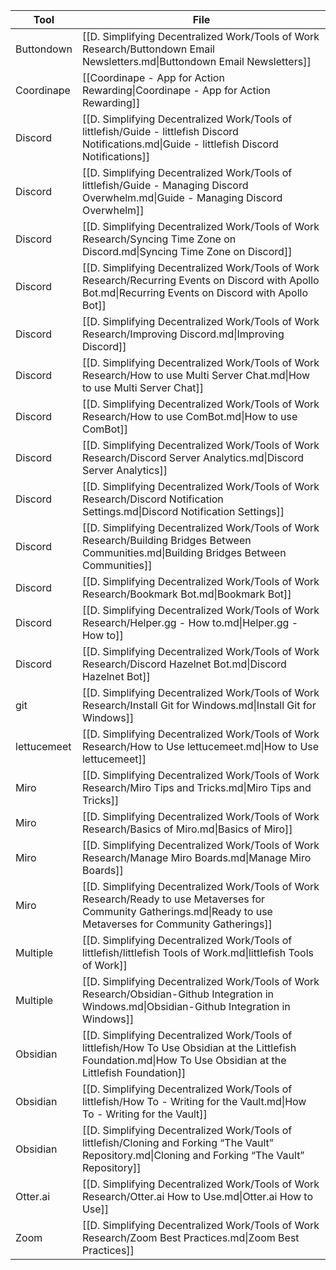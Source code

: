 
| Tool        | File                                                                                                                                                               |
| ----------- | ------------------------------------------------------------------------------------------------------------------------------------------------------------------ |
| Buttondown  | [[D. Simplifying Decentralized Work/Tools of Work Research/Buttondown Email Newsletters.md\|Buttondown Email Newsletters]]                                         |
| Coordinape  | [[Coordinape - App for Action Rewarding\|Coordinape - App for Action Rewarding]]                       |
| Discord     | [[D. Simplifying Decentralized Work/Tools of littlefish/Guide - littlefish Discord Notifications.md\|Guide - littlefish Discord Notifications]]                    |
| Discord     | [[D. Simplifying Decentralized Work/Tools of littlefish/Guide - Managing Discord Overwhelm.md\|Guide - Managing Discord Overwhelm]]                                |
| Discord     | [[D. Simplifying Decentralized Work/Tools of Work Research/Syncing Time Zone on Discord.md\|Syncing Time Zone on Discord]]                                         |
| Discord     | [[D. Simplifying Decentralized Work/Tools of Work Research/Recurring Events on Discord with Apollo Bot.md\|Recurring Events on Discord with Apollo Bot]]           |
| Discord     | [[D. Simplifying Decentralized Work/Tools of Work Research/Improving Discord.md\|Improving Discord]]                                                               |
| Discord     | [[D. Simplifying Decentralized Work/Tools of Work Research/How to use Multi Server Chat.md\|How to use Multi Server Chat]]                                         |
| Discord     | [[D. Simplifying Decentralized Work/Tools of Work Research/How to use ComBot.md\|How to use ComBot]]                                                               |
| Discord     | [[D. Simplifying Decentralized Work/Tools of Work Research/Discord Server Analytics.md\|Discord Server Analytics]]                                                 |
| Discord     | [[D. Simplifying Decentralized Work/Tools of Work Research/Discord Notification Settings.md\|Discord Notification Settings]]                                       |
| Discord     | [[D. Simplifying Decentralized Work/Tools of Work Research/Building Bridges Between Communities.md\|Building Bridges Between Communities]]                         |
| Discord     | [[D. Simplifying Decentralized Work/Tools of Work Research/Bookmark Bot.md\|Bookmark Bot]]                                                                         |
| Discord     | [[D. Simplifying Decentralized Work/Tools of Work Research/Helper.gg - How to.md\|Helper.gg - How to]]                                                             |
| Discord     | [[D. Simplifying Decentralized Work/Tools of Work Research/Discord Hazelnet Bot.md\|Discord Hazelnet Bot]]                                                         |
| git         | [[D. Simplifying Decentralized Work/Tools of Work Research/Install Git for Windows.md\|Install Git for Windows]]                                                   |
| lettucemeet | [[D. Simplifying Decentralized Work/Tools of Work Research/How to Use lettucemeet.md\|How to Use lettucemeet]]                                                     |
| Miro        | [[D. Simplifying Decentralized Work/Tools of Work Research/Miro Tips and Tricks.md\|Miro Tips and Tricks]]                                                         |
| Miro        | [[D. Simplifying Decentralized Work/Tools of Work Research/Basics of Miro.md\|Basics of Miro]]                                                                     |
| Miro        | [[D. Simplifying Decentralized Work/Tools of Work Research/Manage Miro Boards.md\|Manage Miro Boards]]                                                             |
| Miro        | [[D. Simplifying Decentralized Work/Tools of Work Research/Ready to use Metaverses for Community Gatherings.md\|Ready to use Metaverses for Community Gatherings]] |
| Multiple    | [[D. Simplifying Decentralized Work/Tools of littlefish/littlefish Tools of Work.md\|littlefish Tools of Work]]                                                    |
| Multiple    | [[D. Simplifying Decentralized Work/Tools of Work Research/Obsidian-Github Integration in Windows.md\|Obsidian-Github Integration in Windows]]                     |
| Obsidian    | [[D. Simplifying Decentralized Work/Tools of littlefish/How To Use Obsidian at the Littlefish Foundation.md\|How To Use Obsidian at the Littlefish Foundation]]    |
| Obsidian    | [[D. Simplifying Decentralized Work/Tools of littlefish/How To - Writing for the Vault.md\|How To - Writing for the Vault]]                                        |
| Obsidian    | [[D. Simplifying Decentralized Work/Tools of littlefish/Cloning and Forking “The Vault” Repository.md\|Cloning and Forking “The Vault” Repository]]                |
| Otter.ai    | [[D. Simplifying Decentralized Work/Tools of Work Research/Otter.ai How to Use.md\|Otter.ai How to Use]]                                                           |
| Zoom        | [[D. Simplifying Decentralized Work/Tools of Work Research/Zoom Best Practices.md\|Zoom Best Practices]]                                                           |





